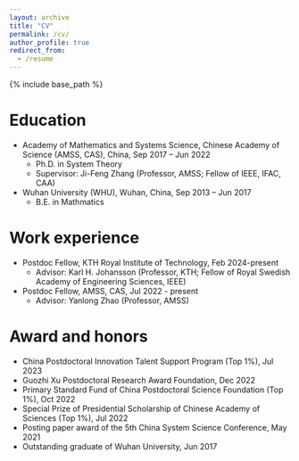```yaml
---
layout: archive
title: "CV"
permalink: /cv/
author_profile: true
redirect_from:
  - /resume
---
```


{% include base_path %}

Education
======
* Academy of Mathematics and Systems Science, Chinese Academy of Science (AMSS, CAS), China, Sep 2017 – Jun 2022
  * Ph.D. in System Theory
  * Supervisor: Ji-Feng Zhang (Professor, AMSS; Fellow of IEEE, IFAC, CAA)
* Wuhan University (WHU), Wuhan, China, Sep 2013 – Jun 2017
  * B.E. in Mathmatics


Work experience
======
* Postdoc Fellow, KTH Royal Institute of Technology, Feb 2024-present
  * Advisor: Karl H. Johansson (Professor, KTH; Fellow of Royal Swedish Academy of Engineering Sciences, IEEE)
* Postdoc Fellow, AMSS, CAS, Jul 2022 - present
  * Advisor: Yanlong Zhao (Professor, AMSS)
  
Award and honors
======
* China Postdoctoral Innovation Talent Support Program (Top 1%), Jul 2023
* Guozhi Xu Postdoctoral Research Award Foundation, Dec 2022
* Primary Standard Fund of China Postdoctoral Science Foundation (Top 1%), Oct 2022
* Special Prize of Presidential Scholarship of Chinese Academy of Sciences (Top 1%), Jul 2022
* Posting paper award of the 5th China System Science Conference, May 2021
* Outstanding graduate of Wuhan University, Jun 2017
  
